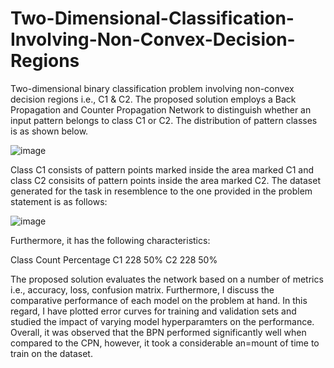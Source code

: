 # Two-Dimensional-Classification-Involving-Non-Convex-Decision-Regions
Two-dimensional binary classification problem involving non-convex decision regions i.e., C1 &amp; C2. 
The proposed solution employs a Back Propagation and Counter Propagation Network to distinguish whether an input pattern belongs to class C1 or C2.
The distribution of pattern classes is as shown below.

![image](https://user-images.githubusercontent.com/97694796/219873717-c88e9656-69f4-4fad-8f7f-6b56b777dbd7.png)

Class C1 consists of pattern points marked inside the area marked C1 and class C2 consisits of pattern points inside the area marked C2.
The dataset generated for the task in resemblence to the one provided in the problem statement is as follows:

![image](https://user-images.githubusercontent.com/97694796/223728910-84292194-97a5-4f6f-8e6e-f0c7c6dfaee4.png)

Furthermore, it has the following characteristics:

Class	Count	Percentage
C1	228	50%
C2	228	50%

The proposed solution evaluates the network based on a number of metrics i.e., accuracy, loss, confusion matrix. Furthermore, I discuss the comparative performance of each model on the problem at hand.
In this regard, I have plotted error curves for training and validation sets and studied the impact of varying model hyperparamters on the performance. Overall, it was observed that the BPN performed significantly well when compared to the CPN, however, it took a considerable an=mount of time to train on the dataset. 

